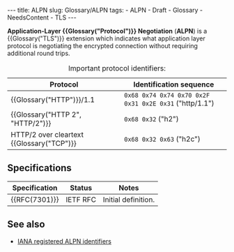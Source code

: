 --- title: ALPN slug: Glossary/ALPN tags: - ALPN - Draft - Glossary - NeedsContent - TLS ---

**Application-Layer {{Glossary("Protocol")}} Negotiation** (**ALPN**) is a {{Glossary("TLS")}} extension which indicates what application layer protocol is negotiating the encrypted connection without requiring additional round trips.

<table><caption>Important protocol identifiers:</caption><thead><tr class="header"><th>Protocol</th><th>Identification sequence</th></tr></thead><tbody><tr class="odd"><td>{{Glossary("HTTP")}}/1.1</td><td><code>0x68 0x74 0x74 0x70 0x2F 0x31 0x2E 0x31</code> ("http/1.1")</td></tr><tr class="even"><td>{{Glossary("HTTP 2", "HTTP/2")}}</td><td><code>0x68 0x32</code> ("h2")</td></tr><tr class="odd"><td>HTTP/2 over cleartext {{Glossary("TCP")}}</td><td><code>0x68 0x32 0x63</code> ("h2c")</td></tr></tbody></table>

Specifications
--------------

<table><thead><tr class="header"><th>Specification</th><th>Status</th><th>Notes</th></tr></thead><tbody><tr class="odd"><td>{{RFC(7301)}}</td><td><span class="spec-RFC">IETF RFC</span></td><td>Initial definition.</td></tr></tbody></table>

See also
--------

-   [IANA registered ALPN identifiers](https://www.iana.org/assignments/tls-extensiontype-values/tls-extensiontype-values.xhtml#alpn-protocol-ids)
